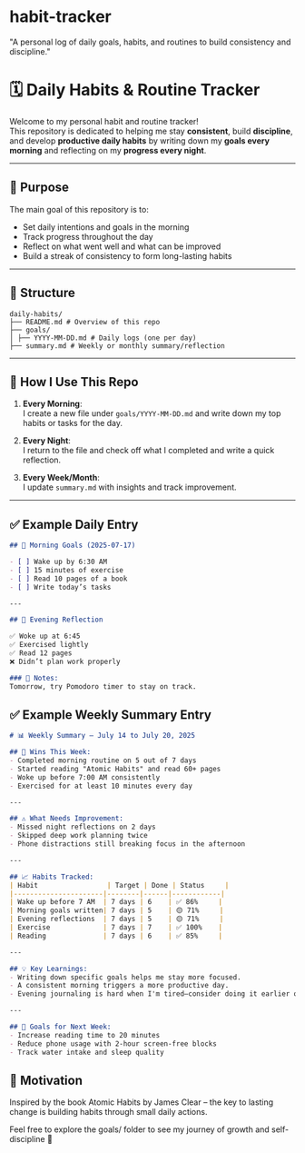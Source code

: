 # habit-tracker
"A personal log of daily goals, habits, and routines to build consistency and discipline."

# 🗓️ Daily Habits & Routine Tracker

Welcome to my personal habit and routine tracker!  
This repository is dedicated to helping me stay **consistent**, build **discipline**, and develop **productive daily habits** by writing down my **goals every morning** and reflecting on my **progress every night**.

---

## 🎯 Purpose

The main goal of this repository is to:

- Set daily intentions and goals in the morning
- Track progress throughout the day
- Reflect on what went well and what can be improved
- Build a streak of consistency to form long-lasting habits

---

## 📁 Structure
```
daily-habits/
├── README.md # Overview of this repo
├── goals/
│ ├── YYYY-MM-DD.md # Daily logs (one per day)
├── summary.md # Weekly or monthly summary/reflection
```

---

## 📝 How I Use This Repo

1. **Every Morning**:  
   I create a new file under `goals/YYYY-MM-DD.md` and write down my top habits or tasks for the day.

2. **Every Night**:  
   I return to the file and check off what I completed and write a quick reflection.

3. **Every Week/Month**:  
   I update `summary.md` with insights and track improvement.

---

## ✅ Example Daily Entry

```markdown
## 🌅 Morning Goals (2025-07-17)

- [ ] Wake up by 6:30 AM
- [ ] 15 minutes of exercise
- [ ] Read 10 pages of a book
- [ ] Write today’s tasks

---

## 🌇 Evening Reflection

✅ Woke up at 6:45  
✅ Exercised lightly  
✅ Read 12 pages  
❌ Didn’t plan work properly

### 🧠 Notes:
Tomorrow, try Pomodoro timer to stay on track.
```
## ✅ Example Weekly Summary Entry

```markdown
# 📊 Weekly Summary – July 14 to July 20, 2025

## 🌟 Wins This Week:
- Completed morning routine on 5 out of 7 days
- Started reading "Atomic Habits" and read 60+ pages
- Woke up before 7:00 AM consistently
- Exercised for at least 10 minutes every day

---

## ⚠️ What Needs Improvement:
- Missed night reflections on 2 days
- Skipped deep work planning twice
- Phone distractions still breaking focus in the afternoon

---

## 📈 Habits Tracked:
| Habit                 | Target | Done | Status     |
|----------------------|--------|------|------------|
| Wake up before 7 AM  | 7 days | 6    | ✅ 86%     |
| Morning goals written| 7 days | 5    | 🟡 71%     |
| Evening reflections  | 7 days | 5    | 🟡 71%     |
| Exercise             | 7 days | 7    | ✅ 100%    |
| Reading              | 7 days | 6    | ✅ 85%     |

---

## 💡 Key Learnings:
- Writing down specific goals helps me stay more focused.
- A consistent morning triggers a more productive day.
- Evening journaling is hard when I'm tired—consider doing it earlier or adding a reminder.

---

## 🎯 Goals for Next Week:
- Increase reading time to 20 minutes
- Reduce phone usage with 2-hour screen-free blocks
- Track water intake and sleep quality
```

## 🔁 Motivation
Inspired by the book Atomic Habits by James Clear – the key to lasting change is building habits through small daily actions.


Feel free to explore the goals/ folder to see my journey of growth and self-discipline 💪



